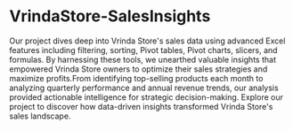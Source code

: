 # VrindaStore-SalesInsights
Our project dives deep into Vrinda Store's sales data using advanced Excel features including filtering, sorting, Pivot tables, Pivot charts, slicers, and formulas. By harnessing these tools, we unearthed valuable insights that empowered Vrinda Store owners to optimize their sales strategies and maximize profits.From identifying top-selling products each month to analyzing quarterly performance and annual revenue trends, our analysis provided actionable intelligence for strategic decision-making. Explore our project to discover how data-driven insights transformed Vrinda Store's sales landscape.
